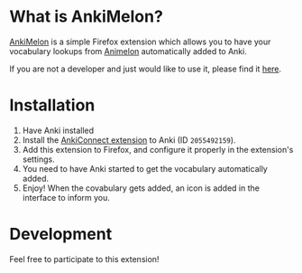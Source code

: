 # What is AnkiMelon?

[AnkiMelon](https://github.com/Seb-C/AnkiMelon) is a simple Firefox extension which allows you to have your
vocabulary lookups from [Animelon](https://animelon.com/) automatically added to Anki.

If you are not a developer and just would like to use it, please find it [here](https://addons.mozilla.org/en-US/firefox/addon/ankimelon/).

# Installation

1. Have Anki installed
2. Install the [AnkiConnect extension](https://ankiweb.net/shared/info/2055492159) to Anki (ID `2055492159`).
3. Add this extension to Firefox, and configure it properly in the extension's settings.
4. You need to have Anki started to get the vocabulary automatically added.
5. Enjoy! When the covabulary gets added, an icon is added in the interface to inform you.

# Development

Feel free to participate to this extension!
